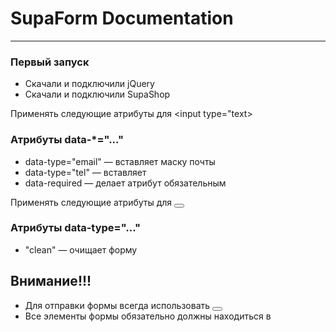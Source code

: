 # SupaForm Documentation

<hr>

### Первый запуск
* Скачали и подключили jQuery
* Скачали и подключили SupaShop

Применять следующие атрибуты для <input type="text>
### Атрибуты data-*="..."
* data-type="email" — вставляет  маску почты
* data-type="tel" — вставляет 
* data-required — делает атрибут обязательным

Применять следующие атрибуты для <button></button>
### Атрибуты data-type="..."
* "clean" — очищает форму

## Внимание!!!
* Для отправки формы всегда использовать <button type="submit"></button>
* Все элементы формы обязательно должны находиться в <form></form>
